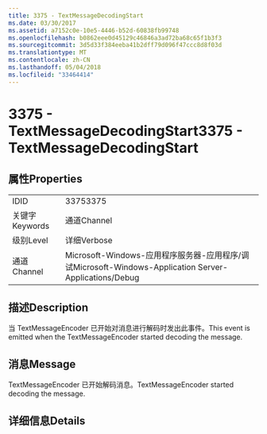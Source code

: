 ```yaml
---
title: 3375 - TextMessageDecodingStart
ms.date: 03/30/2017
ms.assetid: a7152c0e-10e5-4446-b52d-60838fb99748
ms.openlocfilehash: b0862eee0d45129c46846a3ad72ba68c65f1b3f3
ms.sourcegitcommit: 3d5d33f384eeba41b2dff79d096f47ccc8d8f03d
ms.translationtype: MT
ms.contentlocale: zh-CN
ms.lasthandoff: 05/04/2018
ms.locfileid: "33464414"
---
```

# <a name="3375---textmessagedecodingstart"></a><span data-ttu-id="f707e-102">3375 - TextMessageDecodingStart</span><span class="sxs-lookup"><span data-stu-id="f707e-102">3375 - TextMessageDecodingStart</span></span>
## <a name="properties"></a><span data-ttu-id="f707e-103">属性</span><span class="sxs-lookup"><span data-stu-id="f707e-103">Properties</span></span>  
  
|||  
|-|-|  
|<span data-ttu-id="f707e-104">ID</span><span class="sxs-lookup"><span data-stu-id="f707e-104">ID</span></span>|<span data-ttu-id="f707e-105">3375</span><span class="sxs-lookup"><span data-stu-id="f707e-105">3375</span></span>|  
|<span data-ttu-id="f707e-106">关键字</span><span class="sxs-lookup"><span data-stu-id="f707e-106">Keywords</span></span>|<span data-ttu-id="f707e-107">通道</span><span class="sxs-lookup"><span data-stu-id="f707e-107">Channel</span></span>|  
|<span data-ttu-id="f707e-108">级别</span><span class="sxs-lookup"><span data-stu-id="f707e-108">Level</span></span>|<span data-ttu-id="f707e-109">详细</span><span class="sxs-lookup"><span data-stu-id="f707e-109">Verbose</span></span>|  
|<span data-ttu-id="f707e-110">通道</span><span class="sxs-lookup"><span data-stu-id="f707e-110">Channel</span></span>|<span data-ttu-id="f707e-111">Microsoft-Windows-应用程序服务器-应用程序/调试</span><span class="sxs-lookup"><span data-stu-id="f707e-111">Microsoft-Windows-Application Server-Applications/Debug</span></span>|  
  
## <a name="description"></a><span data-ttu-id="f707e-112">描述</span><span class="sxs-lookup"><span data-stu-id="f707e-112">Description</span></span>  
 <span data-ttu-id="f707e-113">当 TextMessageEncoder 已开始对消息进行解码时发出此事件。</span><span class="sxs-lookup"><span data-stu-id="f707e-113">This event is emitted when the TextMessageEncoder started decoding the message.</span></span>  
  
## <a name="message"></a><span data-ttu-id="f707e-114">消息</span><span class="sxs-lookup"><span data-stu-id="f707e-114">Message</span></span>  
 <span data-ttu-id="f707e-115">TextMessageEncoder 已开始解码消息。</span><span class="sxs-lookup"><span data-stu-id="f707e-115">TextMessageEncoder started decoding the message.</span></span>  
  
## <a name="details"></a><span data-ttu-id="f707e-116">详细信息</span><span class="sxs-lookup"><span data-stu-id="f707e-116">Details</span></span>
